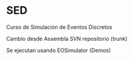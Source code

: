 # SED
Curso de Simulación de Eventos Discretos

Cambio desde Assembla SVN repositorio (trunk)

Se ejecutan usando EOSimulator (Demos)
